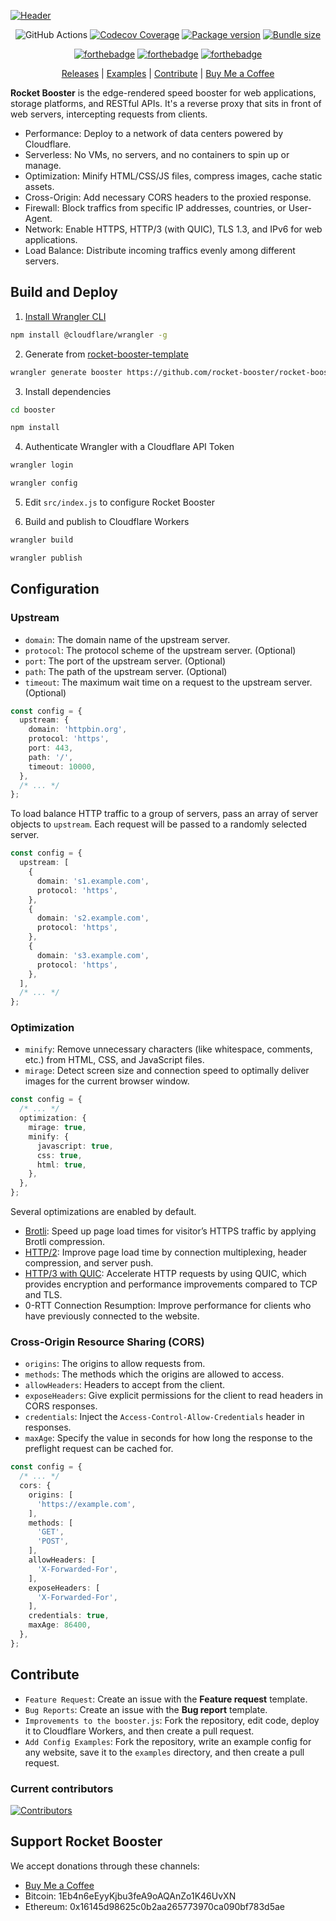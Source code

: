 [![Header](https://raw.githubusercontent.com/rocket-booster/rocket-booster/master/.github/img/header.png)](https://github.com//rocket-booster/rocket-booster)

<div align="center">

![GitHub Actions](https://img.shields.io/github/workflow/status/rocket-booster/rocket-booster/Node.js%20Test%20and%20Build?style=for-the-badge&logo=github)
[![Codecov Coverage](https://img.shields.io/codecov/c/github/rocket-booster/rocket-booster?style=for-the-badge&logo=codecov)](https://app.codecov.io/gh/rocket-booster/rocket-booster/)
[![Package version](https://img.shields.io/npm/v/rocket-booster?style=for-the-badge&logo=npm&color=red)](https://www.npmjs.com/package/rocket-booster)
[![Bundle size](https://img.shields.io/bundlephobia/min/rocket-booster?style=for-the-badge&logo=webpack)](https://www.npmjs.com/package/rocket-booster)

[![forthebadge](https://forthebadge.com/images/badges/made-with-typescript.svg)](https://forthebadge.com)
[![forthebadge](https://forthebadge.com/images/badges/ctrl-c-ctrl-v.svg)](https://forthebadge.com)
[![forthebadge](https://forthebadge.com/images/badges/powered-by-netflix.svg)](https://forthebadge.com)

[Releases](https://github.com/rocket-booster/rocket-booster/releases) |
[Examples](#examples) |
[Contribute](#contribute) |
[Buy Me a Coffee](https://www.buymeacoffee.com/xiaoyangliu)

</div>

**Rocket Booster** is the edge-rendered speed booster for web applications, storage platforms, and RESTful APIs. It's a reverse proxy that sits in front of web servers, intercepting requests from clients.

- Performance: Deploy to a network of data centers powered by Cloudflare.
- Serverless: No VMs, no servers, and no containers to spin up or manage.
- Optimization: Minify HTML/CSS/JS files, compress images, cache static assets.
- Cross-Origin: Add necessary CORS headers to the proxied response.
- Firewall: Block traffics from specific IP addresses, countries, or User-Agent.
- Network: Enable HTTPS, HTTP/3 (with QUIC), TLS 1.3, and IPv6 for web applications.
- Load Balance: Distribute incoming traffics evenly among different servers.

## Build and Deploy

1. [Install Wrangler CLI](https://github.com/cloudflare/wrangler#installation)

```sh
npm install @cloudflare/wrangler -g
```

2. Generate from [rocket-booster-template](https://github.com/rocket-booster/rocket-booster-template)

```sh
wrangler generate booster https://github.com/rocket-booster/rocket-booster-template
```

3. Install dependencies

```sh
cd booster

npm install
```

4. Authenticate Wrangler with a Cloudflare API Token

```sh
wrangler login

wrangler config
```

5. Edit `src/index.js` to configure Rocket Booster

6. Build and publish to Cloudflare Workers

```sh
wrangler build

wrangler publish
```

## Configuration

### Upstream

- `domain`: The domain name of the upstream server.
- `protocol`: The protocol scheme of the upstream server. (Optional)
- `port`: The port of the upstream server. (Optional)
- `path`: The path of the upstream server. (Optional)
- `timeout`: The maximum wait time on a request to the upstream server.  (Optional)

```ts
const config = {
  upstream: {
    domain: 'httpbin.org',
    protocol: 'https',
    port: 443,
    path: '/',
    timeout: 10000,
  },
  /* ... */
};
```

To load balance HTTP traffic to a group of servers, pass an array of server objects to `upstream`. Each request will be passed to a randomly selected server.

```ts
const config = {
  upstream: [
    {
      domain: 's1.example.com',
      protocol: 'https',
    },
    {
      domain: 's2.example.com',
      protocol: 'https',
    },
    {
      domain: 's3.example.com',
      protocol: 'https',
    },
  ],
  /* ... */
};
```

### Optimization

- `minify`: Remove unnecessary characters (like whitespace, comments, etc.) from HTML, CSS, and JavaScript files.
- `mirage`: Detect screen size and connection speed to optimally deliver images for the current browser window.

```ts
const config = {
  /* ... */
  optimization: {
    mirage: true,
    minify: {
      javascript: true,
      css: true,
      html: true,
    },
  },
};
```

Several optimizations are enabled by default.

- [Brotli](https://brotli.org/): Speed up page load times for visitor’s HTTPS traffic by applying Brotli compression.
- [HTTP/2](https://developers.google.com/web/fundamentals/performance/http2): Improve page load time by connection multiplexing, header compression, and server push.
- [HTTP/3 with QUIC](https://en.wikipedia.org/wiki/HTTP/3): Accelerate HTTP requests by using QUIC, which provides encryption and performance improvements compared to TCP and TLS.
- 0-RTT Connection Resumption: Improve performance for clients who have previously connected to the website.

### Cross-Origin Resource Sharing (CORS)

- `origins`: The origins to allow requests from.
- `methods`: The methods which the origins are allowed to access.
- `allowHeaders`: Headers to accept from the client.
- `exposeHeaders`: Give explicit permissions for the client to read headers in CORS responses.
- `credentials`: Inject the `Access-Control-Allow-Credentials` header in responses.
- `maxAge`: Specify the value in seconds for how long the response to the preflight request can be cached for.

```ts
const config = {
  /* ... */
  cors: {
    origins: [
      'https://example.com',
    ],
    methods: [
      'GET',
      'POST',
    ],
    allowHeaders: [
      'X-Forwarded-For',
    ],
    exposeHeaders: [
      'X-Forwarded-For',
    ],
    credentials: true,
    maxAge: 86400,
  },
};
```

## Contribute

- `Feature Request`: Create an issue with the **Feature request** template.
- `Bug Reports`: Create an issue with the **Bug report** template.
- `Improvements to the booster.js`: Fork the repository, edit code, deploy it to Cloudflare Workers, and then create a pull request.
- `Add Config Examples`: Fork the repository, write an example config for any website, save it to the `examples` directory, and then create a pull request.

### Current contributors

[![Contributors](https://contributors-img.web.app/image?repo=rocket-booster/rocket-booster)](https://github.com/rocket-booster/rocket-booster/graphs/contributors)

## Support Rocket Booster

We accept donations through these channels:

- [Buy Me a Coffee](https://www.buymeacoffee.com/xiaoyangliu)
- Bitcoin: 1Eb4n6eEyyKjbu3feA9oAQAnZo1K46UvXN
- Ethereum: 0x16145d98625c0b2aa265773970ca090bf783d5ae
